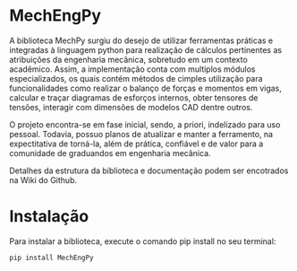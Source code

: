 # MechEngPy

A biblioteca MechPy surgiu do desejo de utilizar ferramentas práticas e integradas à linguagem python para realização de cálculos pertinentes as atribuições da engenharia mecânica, sobretudo em um contexto acadêmico. Assim, a implementação conta com multiplos módulos especializados, os quais contém métodos de cimples utilização para funcionalidades como realizar o balanço de forças e momentos em vigas, calcular e traçar diagramas de esforços internos, obter tensores de tensões, interagir com dimensões de modelos CAD dentre outros.

O projeto encontra-se em fase inicial, sendo, a priori, indelizado para uso pessoal. Todavia, possuo planos de atualizar e manter a ferramento, na expectitativa de torná-la, além de prática, confiável e de valor para a comunidade de graduandos em engenharia mecânica.

Detalhes da estrutura da biblioteca e documentação podem ser encotrados na Wiki do Github.

# Instalação

Para instalar a biblioteca, execute o comando pip install no seu terminal:

    pip install MechEngPy
